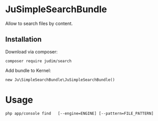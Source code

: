 <h1>JuSimpleSearchBundle</h1>

Allow to search files by content.

<h2>Installation</h2>

Download via composer:

<pre><code>composer require judim/search
</code></pre>

Add bundle to Kernel:

<pre><code>new Ju\SimpleSearchBundle\JuSimpleSearchBundle()
</code></pre>

<h1>Usage</h1>

<pre><code>php app/console find <needle>  [--engine=ENGINE] [--pattern=FILE_PATTERN]<dirs> 
</code></pre>
